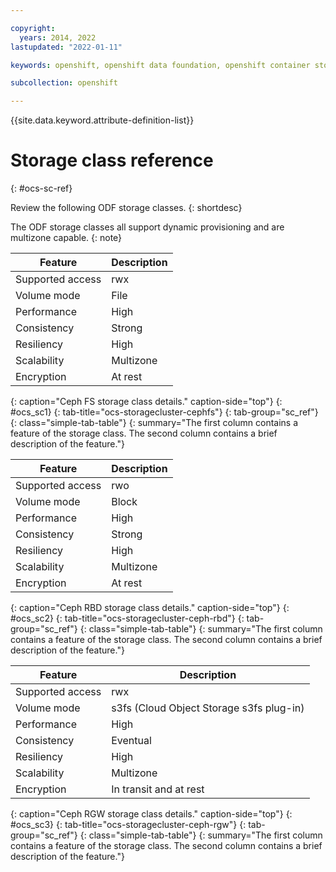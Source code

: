 ```yaml
---

copyright:
  years: 2014, 2022
lastupdated: "2022-01-11"

keywords: openshift, openshift data foundation, openshift container storage, storage classes

subcollection: openshift

---
```



{{site.data.keyword.attribute-definition-list}}

# Storage class reference
{: #ocs-sc-ref}

Review the following ODF storage classes.
{: shortdesc}

The ODF storage classes all support dynamic provisioning and are multizone capable.
{: note}

| Feature | Description |
|-----|-----|
| Supported access | rwx |
| Volume mode | File |
| Performance | High |
| Consistency | Strong |
| Resiliency | High |
| Scalability | Multizone |
| Encryption | At rest |
{: caption="Ceph FS storage class details." caption-side="top"}
{: #ocs_sc1}
{: tab-title="ocs-storagecluster-cephfs"}
{: tab-group="sc_ref"}
{: class="simple-tab-table"}
{: summary="The first column contains a feature of the storage class. The second column contains a brief description of the feature."}

| Feature | Description |
|-----|-----|
| Supported access | rwo |
| Volume mode | Block |
| Performance | High |
| Consistency | Strong |
| Resiliency | High |
| Scalability | Multizone |
| Encryption | At rest |
{: caption="Ceph RBD storage class details." caption-side="top"}
{: #ocs_sc2}
{: tab-title="ocs-storagecluster-ceph-rbd"}
{: tab-group="sc_ref"}
{: class="simple-tab-table"}
{: summary="The first column contains a feature of the storage class. The second column contains a brief description of the feature."}

| Feature | Description |
|-----|-----|
| Supported access | rwx |
| Volume mode | s3fs (Cloud Object Storage s3fs plug-in) |
| Performance | High |
| Consistency | Eventual |
| Resiliency | High |
| Scalability | Multizone |
| Encryption | In transit and at rest |
{: caption="Ceph RGW storage class details." caption-side="top"}
{: #ocs_sc3}
{: tab-title="ocs-storagecluster-ceph-rgw"}
{: tab-group="sc_ref"}
{: class="simple-tab-table"}
{: summary="The first column contains a feature of the storage class. The second column contains a brief description of the feature."}












